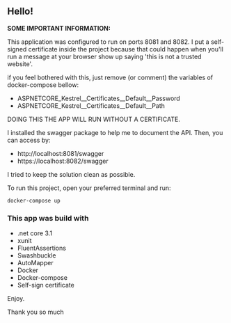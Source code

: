 ## **Hello!**

**SOME IMPORTANT INFORMATION:**

This application was configured to run on ports 8081 and 8082. I put a self-signed certificate inside the project because that could happen when you'll run a message at your browser show up saying 'this is not a trusted website'.

if you feel bothered with this, just remove (or comment) the  variables of docker-compose bellow:

- ASPNETCORE_Kestrel__Certificates__Default__Password
- ASPNETCORE_Kestrel__Certificates__Default__Path

DOING THIS THE APP WILL RUN WITHOUT A CERTIFICATE.

I installed the swagger package to help me to document the API. Then, you can access by:

- http://localhost:8081/swagger
- https://localhost:8082/swagger

I tried to keep the solution clean as possible.


To run this project, open your preferred terminal and run:

```shell
docker-compose up
```
### This app was build with

-  .net core 3.1
-  xunit
-  FluentAssertions
-  Swashbuckle
-  AutoMapper
- Docker
- Docker-compose
- Self-sign certificate

Enjoy.

Thank you so much


